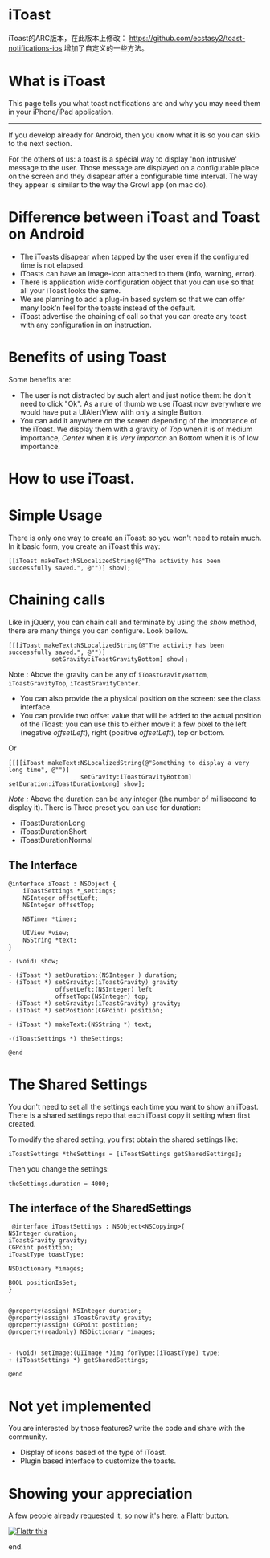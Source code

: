 iToast
======

iToast的ARC版本，在此版本上修改： https://github.com/ecstasy2/toast-notifications-ios
增加了自定义的一些方法。



# What is iToast

This page tells you what toast notifications are and why you may need them in your iPhone/iPad application.

***

If you develop already for Android, then you know what it is so you can skip to the next section.

For the others of us: a toast is a spécial way to display 'non intrusive' message to the user. Those message are displayed on a configurable place on the screen and they disapear after a configurable time interval. The way they appear is similar to the way the Growl app (on mac do).


# Difference between iToast and Toast on Android

  * The iToasts disapear when tapped by the user even if the configured time is not elapsed.
  * iToasts can have an image-icon attached to them (info, warning, error).
  * There is application wide configuration object that you can use so that all your iToast looks the same.
  * We are planning to add a plug-in based system so that we can offer many look'n feel for the toasts instead of the default.
  * iToast advertise the chaining of call so that you can create any toast with any configuration in on instruction.

# Benefits of using Toast

Some benefits are:

  * The user is not distracted by such alert and just notice them: he don't need to click "Ok". As a rule of thumb we use iToast now everywhere we would have put a UIAlertView with only a single Button.
  * You can add it anywhere on the screen depending of the importance of the iToast. We display them with a gravity of *Top* when it is of medium importance, *Center* when it is *Very importan* an Bottom when it is of low importance.
# How to use iToast.

# Simple Usage

There is only one way to create an iToast: so you won't need to retain much. In it basic form, you create an iToast this way:


    [[iToast makeText:NSLocalizedString(@"The activity has been successfully saved.", @"")] show];



# Chaining calls
Like in jQuery, you can chain call and terminate by using the *show* method, there are many things you can configure. Look bellow.



    [[[iToast makeText:NSLocalizedString(@"The activity has been successfully saved.", @"")] 
      			setGravity:iToastGravityBottom] show];

    

Note : Above the gravity can be any of `iToastGravityBottom`, `iToastGravityTop`, `iToastGravityCenter`.

  * You can also provide the a physical position on the screen: see the class interface.
  * You can provide two offset value that will be added to the actual position of the iToast: you can use this to either move it a few pixel to the left (negative *offsetLeft*), right (positive *offsetLeft*), top or bottom.

Or


    [[[[iToast makeText:NSLocalizedString(@"Something to display a very long time", @"")] 
        				setGravity:iToastGravityBottom] setDuration:iToastDurationLong] show];
    

*Note :* Above the duration can be any integer (the number of millisecond to display it). There is Three preset you can use for duration:

  * iToastDurationLong 
  * iToastDurationShort 
  * iToastDurationNormal

## The Interface


    @interface iToast : NSObject {
	    iToastSettings *_settings;
	    NSInteger offsetLeft;
	    NSInteger offsetTop;
	
	    NSTimer *timer;
	
	    UIView *view;
	    NSString *text;
    }

    - (void) show;

    - (iToast *) setDuration:(NSInteger ) duration;
    - (iToast *) setGravity:(iToastGravity) gravity 
    			 offsetLeft:(NSInteger) left
    			 offsetTop:(NSInteger) top;
    - (iToast *) setGravity:(iToastGravity) gravity;
    - (iToast *) setPostion:(CGPoint) position;

    + (iToast *) makeText:(NSString *) text;

    -(iToastSettings *) theSettings;

    @end
    

# The Shared Settings

You don't need to set all the settings each time you want to show an iToast. There is a shared settings repo that each iToast copy it setting when first created. 

To modify the shared setting, you first obtain the shared settings like:

    iToastSettings *theSettings = [iToastSettings getSharedSettings];


Then you change the settings:


    theSettings.duration = 4000;


## The interface of the SharedSettings
 
	 @interface iToastSettings : NSObject<NSCopying>{
	NSInteger duration;
	iToastGravity gravity;
	CGPoint postition;
	iToastType toastType;
	
	NSDictionary *images;
	
	BOOL positionIsSet;
	}


	@property(assign) NSInteger duration;
	@property(assign) iToastGravity gravity;
	@property(assign) CGPoint postition;
	@property(readonly) NSDictionary *images;


	- (void) setImage:(UIImage *)img forType:(iToastType) type;
	+ (iToastSettings *) getSharedSettings;
						  
	@end
	


# Not yet implemented

You are interested by those features? write the code and share with the community.

  * Display of icons based of the type of iToast.
  * Plugin based interface to customize the toasts.


Showing your appreciation
=========================
A few people already requested it, so now it's here: a Flattr button.

[![Flattr this][2]][1] 

[1]: http://flattr.com/thing/852846/toast-notifications-ios
[2]: http://api.flattr.com/button/button-static-50x60.png 

end.
